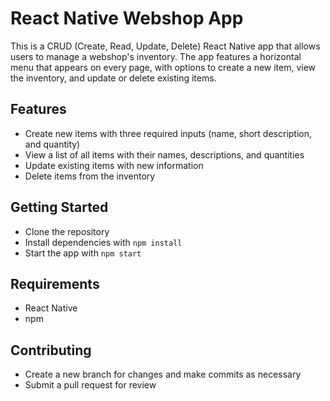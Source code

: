 # React Native Webshop App
This is a CRUD (Create, Read, Update, Delete) React Native app that allows users to manage a webshop's inventory. The app features a horizontal menu that appears on every page, with options to create a new item, view the inventory, and update or delete existing items.

## Features
- Create new items with three required inputs (name, short description, and quantity)
- View a list of all items with their names, descriptions, and quantities
- Update existing items with new information
- Delete items from the inventory

## Getting Started
- Clone the repository
- Install dependencies with ```npm install```
- Start the app with ```npm start```

## Requirements
- React Native
- npm

## Contributing
- Create a new branch for changes and make commits as necessary
- Submit a pull request for review
